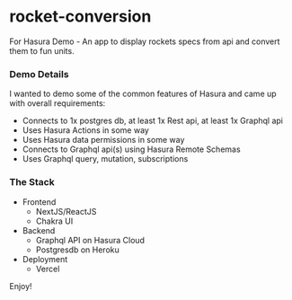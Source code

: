 # rocket-conversion
For Hasura Demo - An app to display rockets specs from api and convert them to fun units.

### Demo Details
I wanted to demo some of the common features of Hasura and came up with overall requirements:
* Connects to 1x postgres db, at least 1x Rest api, at least 1x Graphql api
* Uses Hasura Actions in some way
* Uses Hasura data permissions in some way
* Connects to Graphql api(s) using Hasura Remote Schemas
* Uses Graphql query, mutation, subscriptions

### The Stack
* Frontend
  * NextJS/ReactJS
  * Chakra UI
* Backend
  * Graphql API on Hasura Cloud
  * Postgresdb on Heroku
* Deployment
  * Vercel

Enjoy!
